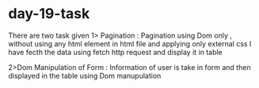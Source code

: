 # day-19-task
There are two task given 
1> Pagination : Pagination using Dom only , without using any html element in html file and applying only external css
I have fecth the data using fetch http request and display it in table

2>Dom Manipulation of Form : Information of user is take in form and then displayed in the table using Dom manupulation

